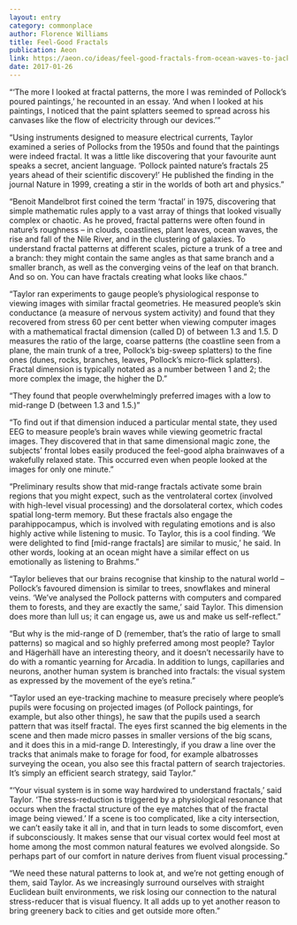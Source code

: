 ```yaml
---
layout: entry
category: commonplace
author: Florence Williams
title: Feel-Good Fractals
publication: Aeon
link: https://aeon.co/ideas/feel-good-fractals-from-ocean-waves-to-jackson-pollocks-art
date: 2017-01-26
---
```


“‘The more I looked at fractal patterns, the more I was reminded of Pollock’s poured paintings,’ he recounted in an essay. ‘And when I looked at his paintings, I noticed that the paint splatters seemed to spread across his canvases like the flow of electricity through our devices.’”

“Using instruments designed to measure electrical currents, Taylor examined a series of Pollocks from the 1950s and found that the paintings were indeed fractal. It was a little like discovering that your favourite aunt speaks a secret, ancient language. ‘Pollock painted nature’s fractals 25 years ahead of their scientific discovery!’ He published the finding in the journal Nature in 1999, creating a stir in the worlds of both art and physics.”

“Benoit Mandelbrot first coined the term ‘fractal’ in 1975, discovering that simple mathematic rules apply to a vast array of things that looked visually complex or chaotic. As he proved, fractal patterns were often found in nature’s roughness – in clouds, coastlines, plant leaves, ocean waves, the rise and fall of the Nile River, and in the clustering of galaxies. To understand fractal patterns at different scales, picture a trunk of a tree and a branch: they might contain the same angles as that same branch and a smaller branch, as well as the converging veins of the leaf on that branch. And so on. You can have fractals creating what looks like chaos.”

“Taylor ran experiments to gauge people’s physiological response to viewing images with similar fractal geometries. He measured people’s skin conductance (a measure of nervous system activity) and found that they recovered from stress 60 per cent better when viewing computer images with a mathematical fractal dimension (called D) of between 1.3 and 1.5. D measures the ratio of the large, coarse patterns (the coastline seen from a plane, the main trunk of a tree, Pollock’s big-sweep splatters) to the fine ones (dunes, rocks, branches, leaves, Pollock’s micro-flick splatters). Fractal dimension is typically notated as a number between 1 and 2; the more complex the image, the higher the D.”

“They found that people overwhelmingly preferred images with a low to mid-range D (between 1.3 and 1.5.)”

“To find out if that dimension induced a particular mental state, they used EEG to measure people’s brain waves while viewing geometric fractal images. They discovered that in that same dimensional magic zone, the subjects’ frontal lobes easily produced the feel-good alpha brainwaves of a wakefully relaxed state. This occurred even when people looked at the images for only one minute.”

“Preliminary results show that mid-range fractals activate some brain regions that you might expect, such as the ventrolateral cortex (involved with high-level visual processing) and the dorsolateral cortex, which codes spatial long-term memory. But these fractals also engage the parahippocampus, which is involved with regulating emotions and is also highly active while listening to music. To Taylor, this is a cool finding. ‘We were delighted to find [mid-range fractals] are similar to music,’ he said. In other words, looking at an ocean might have a similar effect on us emotionally as listening to Brahms.”

“Taylor believes that our brains recognise that kinship to the natural world – Pollock’s favoured dimension is similar to trees, snowflakes and mineral veins. ‘We’ve analysed the Pollock patterns with computers and compared them to forests, and they are exactly the same,’ said Taylor. This dimension does more than lull us; it can engage us, awe us and make us self-reflect.”

“But why is the mid-range of D (remember, that’s the ratio of large to small patterns) so magical and so highly preferred among most people? Taylor and Hägerhäll have an interesting theory, and it doesn’t necessarily have to do with a romantic yearning for Arcadia. In addition to lungs, capillaries and neurons, another human system is branched into fractals: the visual system as expressed by the movement of the eye’s retina.”

“Taylor used an eye-tracking machine to measure precisely where people’s pupils were focusing on projected images (of Pollock paintings, for example, but also other things), he saw that the pupils used a search pattern that was itself fractal. The eyes first scanned the big elements in the scene and then made micro passes in smaller versions of the big scans, and it does this in a mid-range D. Interestingly, if you draw a line over the tracks that animals make to forage for food, for example albatrosses surveying the ocean, you also see this fractal pattern of search trajectories. It’s simply an efficient search strategy, said Taylor.”

“‘Your visual system is in some way hardwired to understand fractals,’ said Taylor. ‘The stress-reduction is triggered by a physiological resonance that occurs when the fractal structure of the eye matches that of the fractal image being viewed.’ If a scene is too complicated, like a city intersection, we can’t easily take it all in, and that in turn leads to some discomfort, even if subconsciously. It makes sense that our visual cortex would feel most at home among the most common natural features we evolved alongside. So perhaps part of our comfort in nature derives from fluent visual processing.”

“We need these natural patterns to look at, and we’re not getting enough of them, said Taylor. As we increasingly surround ourselves with straight Euclidean built environments, we risk losing our connection to the natural stress-reducer that is visual fluency. It all adds up to yet another reason to bring greenery back to cities and get outside more often.”


